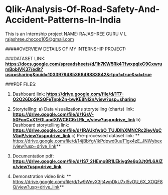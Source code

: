 # Qlik-Analysis-Of-Road-Safety-And-Accident-Patterns-In-India
This is an Internship project
NAME: RAJASHREE GURU V L
rajashree.chocoo105@gmail.com

#####OVERVIEW DETAILS OF MY INTERNSHIP PROJECT:

###DATASET LINK: **https://docs.google.com/spreadsheets/d/1h7KW5Rk4TfwxpqlxC9CxwrumBpblVK37/edit?usp=sharing&ouid=103397948536649883842&rtpof=true&sd=true**

###PDF FILES:
1. Dashboard link: **https://drive.google.com/file/d/1T7-O2Q26DpSKSQFeTnpkZn-bwKE8Nl2n/view?usp=sharing**
   
2. Storytelling:
       a) Data visualizations storytelling (charts) link: **https://drive.google.com/file/d/1GsV-50FonCxX1EGLaodXlWC6C6rLRk_e/view?usp=drive_link**
       b) Dashboard storytelling link: **https://drive.google.com/file/d/1RAUkfwbO_TUJDlhXMNCRc2IeyVqCV5qP/view?usp=drive_link**
       c) Pre-processed dataset link: ** https://drive.google.com/file/d/14jBbYgVikPdpwd0uuT1gx4zE_JNWybex/view?usp=drive_link**

3. Documentation pdf: **https://drive.google.com/file/d/1S7_2HEmo8R1LEkivg9e6p3Jt0fL6AlZo/view?usp=drive_link**
   
4. Demonstration video link: ** https://drive.google.com/file/d/1w9WnvX3jt4wpDkU7xI5vOU_6X_XOQF8Q/view?usp=drive_link**
